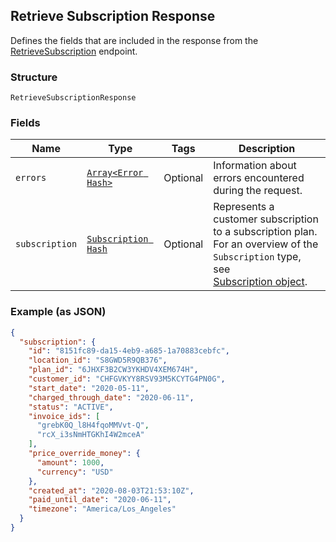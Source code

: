 ## Retrieve Subscription Response

Defines the fields that are included in the response from the
[RetrieveSubscription](#endpoint-subscriptions-retrievesubscription) endpoint.

### Structure

`RetrieveSubscriptionResponse`

### Fields

| Name | Type | Tags | Description |
|  --- | --- | --- | --- |
| `errors` | [`Array<Error Hash>`](/doc/models/error.md) | Optional | Information about errors encountered during the request. |
| `subscription` | [`Subscription Hash`](/doc/models/subscription.md) | Optional | Represents a customer subscription to a subscription plan.<br>For an overview of the `Subscription` type, see <br>[Subscription object](https://developer.squareup.com/docs/docs/subscriptions-api/overview#subscription-object-overview). |

### Example (as JSON)

```json
{
  "subscription": {
    "id": "8151fc89-da15-4eb9-a685-1a70883cebfc",
    "location_id": "S8GWD5R9QB376",
    "plan_id": "6JHXF3B2CW3YKHDV4XEM674H",
    "customer_id": "CHFGVKYY8RSV93M5KCYTG4PN0G",
    "start_date": "2020-05-11",
    "charged_through_date": "2020-06-11",
    "status": "ACTIVE",
    "invoice_ids": [
      "grebK0Q_l8H4fqoMMVvt-Q",
      "rcX_i3sNmHTGKhI4W2mceA"
    ],
    "price_override_money": {
      "amount": 1000,
      "currency": "USD"
    },
    "created_at": "2020-08-03T21:53:10Z",
    "paid_until_date": "2020-06-11",
    "timezone": "America/Los_Angeles"
  }
}
```


